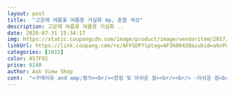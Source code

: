 ```yaml
---
layout: post 
title:  "고운매 여름꽃 여름용 거실화 4p, 혼합 색상" 
description: 고운매 여름꽃 여름용 거실화 ..
date: 2020-07-31 15:34:17 
img: https://static.coupangcdn.com/image/product/image/vendoritem/2017/09/08/3094705347/e5dd45de-4693-47d7-8714-fa9b9d4b2dce.jpg 
linkUrl: https://link.coupang.com/re/AFFSDP?lptag=AF3600438&subid=ahnPublicAsk&pageKey=14674674&itemId=60578339&vendorItemId=3094705347&traceid=V0-113-7bf3c96700b653df 
categories: [1015] 
color: A57F92 
price: 6240 
author: Ask View Shop 
cont:  "<구매이유 and amp;평가><br/><장점 및 아쉬운 점><br/><br/> -아쉬운 점<br/><br/> -장점<br/>1.<br/> 사이즈가 넉넉하지는 않은 편<br/>1.<br/> 저렴한가격, 가벼운 착화감<br/>2.<br/> 세탁이 쉽다<br/>2.<br/> 슬리퍼와 같은 쿠션감은 기대하기 어렵다.<br/> 덧신정도로 생각해야 할 듯<br/>둘 다 할인하고 무늬도 이쁘고<br/>면 100%에 목화솜이 충전재로 들어가 있어 푹신할 정도는 아니지만 가볍고 활동하기 편하답니다 250mm로 여성 발 사이즈에 맞춰 나온만큼 길이나 볼너비도 잘 맞습니다 (참고로 본인은 240을 신습니다 ) 바닥면도 브라운톤에 도트 처리가 되어 있어 미끄럼 방지도 어느 정도 되고 민트계열의 플라워 무늬라 여름과도 잘 어울립니다 양말을 신기는 답답하고 맨발로 다니는게 불편하신분들은 편하게 신기 딱 좋습니다<br/>무늬는 사진과 같아요 하늘빛에 은은한 꽃모양입니다<br/>배송이 12시간도 안걸려서 오네요 오늘 새벽주문 아침도착^^<br/>사실 집에서 계속 안신은듯 편하게 신기에는 이 면 슬리퍼만한게 없지요.<br/><br/>사이즈는 제가245인데 살짝 크지만 괜찮아요.<br/> 그전에는 발에 딱 맞게 신었거든요.<br/> 작은 사이즈가 벗어두었을때 좀 더 이쁘긴하지만 싸니까 사이즈 이정도는 괜찮습니다^^<br/>슬리퍼를 신었다는 느낌 말고 맨발처럼 막 다니고 싶으신분께 발보호용으로는 강추합니다<br/>신다보면 뒷부분부터 떨어지겠죠.<br/> 세탁해도 좀 튼튼하게 만들어진다면 더 바랄거는 없겠어요<br/>여기서 슬리퍼의 쿠션감등 성능을 기대하시면 안되고 맨바닥에 발로 다니기는 차갑고 딱딱하니 그정도 완화해주는 용이에요 양말보다도 편해요<br/>예전엔 이 슬리퍼는 이쁜것과 안이쁜거 섞어서 랜덤발송 이런게 많았던것 같은데 원하는걸로 선택하는데 저렴하게 주시니 감사해요<br/>이 슬리퍼 편한건 아는데 안이뻐서 못사셨던분들 지금 구매해보세요^^<br/>이 슬리퍼가 너무 편해서 이걸로 이쁘게좀 만들어주면 좋겠다고 생각하는데 갈수록 이쁜천으로 만들어주시니 감사합니다<br/>이 슬리퍼는 정말 막신는 용이에요 최대한 발이 자유로운 느낌으로!<br/>이거랑 같이 고운매제품으로 구매했는데<br/>이슬리퍼의 맛을 알면 다른 슬리퍼는 이질감땜에 못신는게 문제죠ㅎ<br/>저희집은 여름에는 거실 마루바닥에 아무것도 깔아놓지 않아 걸을때마다 은근 발자국도 생기고 불편하더라구요.<br/> 늘 실내용 슬리퍼를 신다가, 슬리퍼가 금새 헐고 세탁도 용이하지않아 이 제품을 찾게 되었어요.<br/> 4개 세트로 6240원에 구매했어요.<br/> 너무 착한 가격에 큰 기대를 하지 않았지만, 생각보다 너무 편하고 좋네요.<br/> 여름에도 가볍게 신을 수 있고 무엇보다 면소재라 그냥 세탁기에 빨 수 있어 정말 편해요.<br/> 강화마루에 발자국 자주 생기시는 분들, 발뒷꿈치가 갈라져서 양말이나 슬리퍼 등 착용하셔야 하는 분들 요즘 계절에 강추입니다.<br/> 반면 제가 평소 신발 245사이즈 신는데 딱 맞는 느낌이에요.<br/> 개인적으로 약간 더 컸다면 하는 아쉬움은 있습니다.<br/> 사이즈가 넉넉한 편은 아니네요.<br/> 그리고 슬리퍼만큼의 쿠션감은 없으니 참고하시구요, 바닥은 미끄럼방지로 되어있어 미끄럽지는 않아요.<br/> 구매에 도움되시길 바랍니다.<br/><br/>제 리뷰가 도움이 되셨나요?<br/>주방에서도 물기가 묻으면 쉽게 벗어두다 마르면 신고 편해서 안이뻐도 슬쩍슬쩍 신었는데 무늬도 은은하게 빼주니 안숨켜두고 신어도되겠어요ㅎㅎ<br/>포장은 4족이 비닐 하나에 다 넣어져왔어요<br/>" 
---
```

